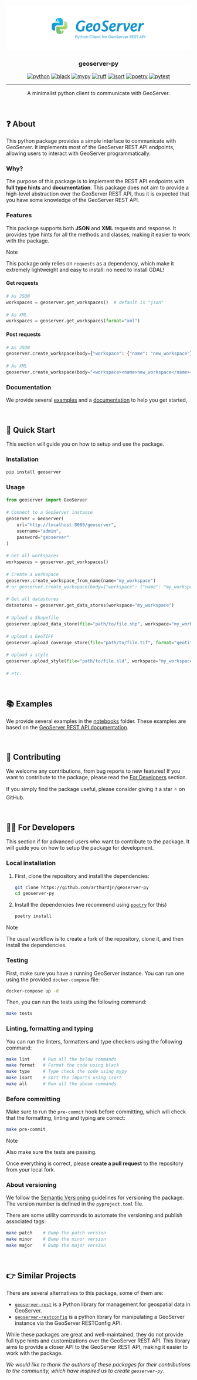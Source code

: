 <div align="center" style="width: 100%; margin: auto">
  <a href="" rel="noopener"><img src="https://raw.githubusercontent.com/arthurdjn/geoserver-py/main/medias/banner.png" alt="Banner"></a>
  <h3 align="center">geoserver-py</h3>

[![python](https://img.shields.io/badge/python-3.8_%7C_3.9_%7C_3.10_%7C_3.11_%7C_3.12-red.svg?color=009ACF&labelColor=6DBA65&logo=python&logoColor=white)](https://www.python.org/)
[![black](https://img.shields.io/badge/black-formatter-red.svg?color=009ACF&labelColor=6DBA65)](https://github.com/psf/black)
[![mypy](https://img.shields.io/badge/mypy-typing-red.svg?color=009ACF&labelColor=6DBA65)](https://mypy-lang.org)
[![ruff](https://img.shields.io/badge/ruff-linter-red.svg?color=009ACF&labelColor=6DBA65&logo=ruff&logoColor=white)](https://docs.astral.sh/ruff)
[![isort](https://img.shields.io/badge/isort-imports-red.svg?color=009ACF&labelColor=6DBA65)](https://pycqa.github.io/isort/)
[![poetry](https://img.shields.io/badge/poetry-dependencies-red.svg?color=009ACF&labelColor=6DBA65&logo=poetry&logoColor=white)](https://python-poetry.org)
[![pytest](https://img.shields.io/badge/pytest-testing-red.svg?color=009ACF&labelColor=6DBA65&logo=pytest&logoColor=white)](https://pytest.org)

</div>

---

<p align="center">
    A minimalist python client to communicate with GeoServer.
</p>

<br>

## ❓ About

This python package provides a simple interface to communicate with GeoServer. It implements most of the GeoServer REST API endpoints, allowing users to interact with GeoServer programmatically.

### Why?

The purpose of this package is to implement the REST API endpoints with **full type hints** and **documentation**. This package does not aim to provide a high-level abstraction over the GeoServer REST API, thus it is expected that you have some knowledge of the GeoServer REST API.

### Features

This package supports both **JSON** and **XML** requests and response. It provides type hints for all the methods and classes, making it easier to work with the package.

> [!NOTE]
> This package only relies on `requests` as a dependency, which make it extremely lightweight and easy to install: no need to install GDAL!

#### Get requests

```python
# As JSON
workspaces = geoserver.get_workspaces()  # default is "json"

# As XML
workspaces = geoserver.get_workspaces(format="xml")
```

#### Post requests

```python
# As JSON
geoserver.create_workspace(body={"workspace": {"name": "new_workspace"}})

# As XML
geoserver.create_workspace(body="<workspace><name>new_workspace</name></workspace>")
```

### Documentation

We provide several [examples](./notebooks) and a [documentation](https://docs.geoserver.org/main/en/user/rest/index.html) to help you get started,

<br>

## 🚀 Quick Start

This section will guide you on how to setup and use the package.

### Installation

```bash
pip install geoserver
```

### Usage

```python
from geoserver import GeoServer

# Connect to a GeoServer instance
geoserver = GeoServer(
    url="http://localhost:8080/geoserver",
    username="admin",
    password="geoserver"
)

# Get all workspaces
workspaces = geoserver.get_workspaces()

# Create a workspace
geoserver.create_workspace_from_name(name="my_workspace")
# or geoserver.create_workspace(body={"workspace": {"name": "my_workspace"}})

# Get all datastores
datastores = geoserver.get_data_stores(workspace="my_workspace")

# Upload a Shapefile
geoserver.upload_data_store(file="path/to/file.shp", workspace="my_workspace")

# Upload a GeoTIFF
geoserver.upload_coverage_store(file="path/to/file.tif", format="geotiff", workspace="my_workspace")

# Upload a style
geoserver.upload_style(file="path/to/file.sld", workspace="my_workspace")

# etc.
```

<br>

## 📚 Examples

We provide several examples in the [notebooks](./notebooks) folder. These examples are based on the [GeoServer REST API documentation](https://docs.geoserver.org/main/en/user/rest/index.html).

<br>

## 🤗 Contributing

We welcome any contributions, from bug reports to new features! If you want to contribute to the package, please read the [For Developers](#-for-developers) section.

If you simply find the package useful, please consider giving it a star ⭐️ on GitHub.

<br>

## 🧑‍💻 For Developers

This section if for advanced users who want to contribute to the package. It will guide you on how to setup the package for development.

### Local installation

1. First, clone the repository and install the dependencies:

    ```bash
    git clone https://github.com/arthurdjn/geoserver-py
    cd geoserver-py
    ```

2. Install the dependencies (we recommend using [`poetry`](https://python-poetry.org/) for this)

    ```bash
    poetry install
    ```

> [!NOTE]
> The usual workflow is to create a fork of the repository, clone it, and then install the dependencies.

### Testing

First, make sure you have a running GeoServer instance. You can run one using the provided `docker-compose` file:

```bash
docker-compose up -d
```

Then, you can run the tests using the following command:

```bash
make tests
```

### Linting, formatting and typing

You can run the linters, formatters and type checkers using the following command:

```bash
make lint     # Run all the below commands
make format   # Format the code using black
make type     # Type check the code using mypy
make isort    # Sort the imports using isort
make all      # Run all the above commands
```

### Before committing

Make sure to run the `pre-commit` hook before committing, which will check that the formatting, linting and typing are correct:

```bash
make pre-commit
```

> [!NOTE]
> Also make sure the tests are passing.

Once everything is correct, please **create a pull request** to the repository from your local fork.

### About versioning

We follow the [Semantic Versioning](https://semver.org/) guidelines for versioning the package. The version number is defined in the `pyproject.toml` file.

There are some utility commands to automate the versioning and publish associated tags:

```bash
make patch    # Bump the patch version
make minor    # Bump the minor version
make major    # Bump the major version
```

<br>

## 👉 Similar Projects

There are several alternatives to this package, some of them are:

- [`geoserver-rest`](https://github.com/gicait/geoserver-rest) is a Python library for management for geospatial data in GeoServer.
- [`geoserver-restconfig`](https://github.com/GeoNode/geoserver-restconfig) is a python library for manipulating a GeoServer instance via the GeoServer RESTConfig API.

While these packages are great and well-maintained, they do not provide full type hints and customizations over the GeoServer REST API. This library aims to provide a closer API to the GeoServer REST API, making it easier to work with the package.

_We would like to thank the authors of these packages for their contributions to the community, which have inspired us to create `geoserver-py`._
